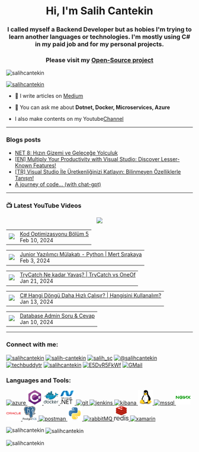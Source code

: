 <h1 align="center">Hi, I'm Salih Cantekin</h1>
<h3 align="center">I called myself a Backend Developer but as hobies I'm trying to learn another languages or technologies. I'm mostly using C# in my paid job and for my personal projects.</h3>

<h3 align="center">
Please visit my <a href="https://github.com/TechBuddyTR/TechBuddy.Extensions"> Open-Source project</a>
</h3>
  
<p align="left"> <img src="https://komarev.com/ghpvc/?username=salihcantekin&label=Profile%20views&color=0e75b6&style=flat" alt="salihcantekin" /> </p>

<p align="left"> <a href="https://twitter.com/salihcantekin" target="blank"><img src="https://img.shields.io/twitter/follow/salihcantekin?logo=twitter&style=for-the-badge" alt="salihcantekin" /></a> </p>

- 📝 I write articles on [Medium](https://salihcantekin.medium.com)

- 💬 You can ask me about **Dotnet, Docker, Microservices, Azure**

- I also make contents on my Youtube[Channel](https://www.youtube.com/c/TechBuddyTR)

----

### Blogs posts
<!-- BLOG-POST-LIST:START -->
- [NET 8: Hızın Gizemi ve Geleceğe Yolculuk](https://salihcantekin.medium.com/net-8-h%C4%B1z%C4%B1n-gizemi-ve-gelece%C4%9Fe-yolculuk-4055eb70e810?source=rss-5c4e866ce6ec------2)
- [[EN] Multiply Your Productivity with Visual Studio: Discover Lesser-Known Features!](https://salihcantekin.medium.com/en-multiply-your-productivity-with-visual-studio-discover-lesser-known-features-19572b7274e3?source=rss-5c4e866ce6ec------2)
- [[TR] Visual Studio İle Üretkenliğinizi Katlayın: Bilinmeyen Özelliklerle Tanışın!](https://salihcantekin.medium.com/tr-visual-studio-i%CC%87le-%C3%BCretkenli%C4%9Finizi-katlay%C4%B1n-bilinmeyen-%C3%B6zelliklerle-tan%C4%B1%C5%9F%C4%B1n-e02bf453993c?source=rss-5c4e866ce6ec------2)
- [A journey of code… &lpar;with chat-gpt&rpar;](https://salihcantekin.medium.com/a-journey-of-code-with-chat-gpt-7e3c070d544f?source=rss-5c4e866ce6ec------2)
<!-- BLOG-POST-LIST:END -->

---

### 📺 Latest YouTube Videos

<div align="center">

[<img src="https://img.shields.io/badge/-Subscribe-red?style=for-the-badge&logo=youtube&logoColor=white"/>](https://www.youtube.com/c/TechBuddyTR?sub_confirmation=1)

</div>

<!-- YOUTUBE:START --><table><tr><td><a href="https://www.youtube.com/watch?v=2O-oJUgj1-0"><img width="140px" src="https://i.ytimg.com/vi/2O-oJUgj1-0/mqdefault.jpg"></a></td>
<td><a href="https://www.youtube.com/watch?v=2O-oJUgj1-0">Kod Optimizasyonu Bölüm 5</a><br/>Feb 10, 2024</td></tr></table>
<table><tr><td><a href="https://www.youtube.com/watch?v=7Oehr_YiOAA"><img width="140px" src="https://i.ytimg.com/vi/7Oehr_YiOAA/mqdefault.jpg"></a></td>
<td><a href="https://www.youtube.com/watch?v=7Oehr_YiOAA">Junior Yazılımcı Mülakatı - Python | Mert Sırakaya</a><br/>Feb 3, 2024</td></tr></table>
<table><tr><td><a href="https://www.youtube.com/watch?v=mgdkjo7XCKM"><img width="140px" src="https://i.ytimg.com/vi/mgdkjo7XCKM/mqdefault.jpg"></a></td>
<td><a href="https://www.youtube.com/watch?v=mgdkjo7XCKM">TryCatch Ne kadar Yavaş? | TryCatch vs OneOf</a><br/>Jan 21, 2024</td></tr></table>
<table><tr><td><a href="https://www.youtube.com/watch?v=0MLP17nbyvc"><img width="140px" src="https://i.ytimg.com/vi/0MLP17nbyvc/mqdefault.jpg"></a></td>
<td><a href="https://www.youtube.com/watch?v=0MLP17nbyvc">C# Hangi Döngü Daha Hızlı Çalışır? | Hangisini Kullanalım?</a><br/>Jan 13, 2024</td></tr></table>
<table><tr><td><a href="https://www.youtube.com/watch?v=QGb94yp7azk"><img width="140px" src="https://i.ytimg.com/vi/QGb94yp7azk/mqdefault.jpg"></a></td>
<td><a href="https://www.youtube.com/watch?v=QGb94yp7azk">Database Admin Soru &amp; Cevap</a><br/>Jan 10, 2024</td></tr></table>
<!-- YOUTUBE:END -->

---

<h3 align="left">Connect with me:</h3>
<p align="left">
<a href="https://twitter.com/salihcantekin" target="blank"><img align="center" src="https://raw.githubusercontent.com/rahuldkjain/github-profile-readme-generator/master/src/images/icons/Social/twitter.svg" alt="salihcantekin" height="30" width="40" /></a>
<a href="https://linkedin.com/in/salih-cantekin" target="blank"><img align="center" src="https://raw.githubusercontent.com/rahuldkjain/github-profile-readme-generator/master/src/images/icons/Social/linked-in-alt.svg" alt="salih-cantekin" height="30" width="40" /></a>
<a href="https://instagram.com/salih_sc" target="blank"><img align="center" src="https://raw.githubusercontent.com/rahuldkjain/github-profile-readme-generator/master/src/images/icons/Social/instagram.svg" alt="salih_sc" height="30" width="40" /></a>
<a href="https://medium.com/@salihcantekin" target="blank"><img align="center" src="https://raw.githubusercontent.com/rahuldkjain/github-profile-readme-generator/master/src/images/icons/Social/medium.svg" alt="@salihcantekin" height="30" width="40" /></a>
<a href="https://www.youtube.com/c/techbuddytr" target="blank"><img align="center" src="https://raw.githubusercontent.com/rahuldkjain/github-profile-readme-generator/master/src/images/icons/Social/youtube.svg" alt="techbuddytr" height="30" width="40" /></a>
<a href="https://www.hackerrank.com/salihcantekin" target="blank"><img align="center" src="https://raw.githubusercontent.com/rahuldkjain/github-profile-readme-generator/master/src/images/icons/Social/hackerrank.svg" alt="salihcantekin" height="30" width="40" /></a>
<a href="https://discord.gg/E5DvR5FkWf" target="blank"><img align="center" src="https://raw.githubusercontent.com/rahuldkjain/github-profile-readme-generator/master/src/images/icons/Social/discord.svg" alt="E5DvR5FkWf" height="30" width="40" /></a>
<a href="mailto:salihcantekin@gmail.com" target="blank"><img align="center" src="https://img.shields.io/badge/Gmail-D14836?style=for-the-badge&logo=gmail&logoColor=white" alt="GMail"/></a>
  
  
  
</p>

<h3 align="left">Languages and Tools:</h3>
<p align="left"> <a href="https://azure.microsoft.com/en-in/" target="_blank" rel="noreferrer"> <img src="https://www.vectorlogo.zone/logos/microsoft_azure/microsoft_azure-icon.svg" alt="azure" width="40" height="40"/> </a> <a href="https://www.w3schools.com/cs/" target="_blank" rel="noreferrer"> <img src="https://raw.githubusercontent.com/devicons/devicon/master/icons/csharp/csharp-original.svg" alt="csharp" width="40" height="40"/> </a> <a href="https://www.docker.com/" target="_blank" rel="noreferrer"> <img src="https://raw.githubusercontent.com/devicons/devicon/master/icons/docker/docker-original-wordmark.svg" alt="docker" width="40" height="40"/> </a> <a href="https://dotnet.microsoft.com/" target="_blank" rel="noreferrer"> <img src="https://raw.githubusercontent.com/devicons/devicon/master/icons/dot-net/dot-net-original-wordmark.svg" alt="dotnet" width="40" height="40"/> </a> <a href="https://git-scm.com/" target="_blank" rel="noreferrer"> <img src="https://www.vectorlogo.zone/logos/git-scm/git-scm-icon.svg" alt="git" width="40" height="40"/> </a> <a href="https://www.jenkins.io" target="_blank" rel="noreferrer"> <img src="https://www.vectorlogo.zone/logos/jenkins/jenkins-icon.svg" alt="jenkins" width="40" height="40"/> </a> <a href="https://www.elastic.co/kibana" target="_blank" rel="noreferrer"> <img src="https://www.vectorlogo.zone/logos/elasticco_kibana/elasticco_kibana-icon.svg" alt="kibana" width="40" height="40"/> </a> <a href="https://www.linux.org/" target="_blank" rel="noreferrer"> <img src="https://raw.githubusercontent.com/devicons/devicon/master/icons/linux/linux-original.svg" alt="linux" width="40" height="40"/> </a> <a href="https://www.microsoft.com/en-us/sql-server" target="_blank" rel="noreferrer"> <img src="https://www.svgrepo.com/show/303229/microsoft-sql-server-logo.svg" alt="mssql" width="40" height="40"/> </a> <a href="https://www.nginx.com" target="_blank" rel="noreferrer"> <img src="https://raw.githubusercontent.com/devicons/devicon/master/icons/nginx/nginx-original.svg" alt="nginx" width="40" height="40"/> </a> <a href="https://www.oracle.com/" target="_blank" rel="noreferrer"> <img src="https://raw.githubusercontent.com/devicons/devicon/master/icons/oracle/oracle-original.svg" alt="oracle" width="40" height="40"/> </a> <a href="https://www.postgresql.org" target="_blank" rel="noreferrer"> <img src="https://raw.githubusercontent.com/devicons/devicon/master/icons/postgresql/postgresql-original-wordmark.svg" alt="postgresql" width="40" height="40"/> </a> <a href="https://postman.com" target="_blank" rel="noreferrer"> <img src="https://www.vectorlogo.zone/logos/getpostman/getpostman-icon.svg" alt="postman" width="40" height="40"/> </a> <a href="https://www.python.org" target="_blank" rel="noreferrer"> <img src="https://raw.githubusercontent.com/devicons/devicon/master/icons/python/python-original.svg" alt="python" width="40" height="40"/> </a> <a href="https://www.rabbitmq.com" target="_blank" rel="noreferrer"> <img src="https://www.vectorlogo.zone/logos/rabbitmq/rabbitmq-icon.svg" alt="rabbitMQ" width="40" height="40"/> </a> <a href="https://redis.io" target="_blank" rel="noreferrer"> <img src="https://raw.githubusercontent.com/devicons/devicon/master/icons/redis/redis-original-wordmark.svg" alt="redis" width="40" height="40"/> </a> <a href="https://dotnet.microsoft.com/apps/xamarin" target="_blank" rel="noreferrer"> <img src="https://raw.githubusercontent.com/detain/svg-logos/780f25886640cef088af994181646db2f6b1a3f8/svg/xamarin.svg" alt="xamarin" width="40" height="40"/> </a> </p>

<p><img align="left" src="https://github-readme-stats.vercel.app/api/top-langs?username=salihcantekin&show_icons=true&locale=en&layout=compact" alt="salihcantekin" /></p>

<p>&nbsp;<img align="center" src="https://github-readme-stats.vercel.app/api?username=salihcantekin&show_icons=true&locale=en" alt="salihcantekin" /></p>

<p><img align="center" src="https://github-readme-streak-stats.herokuapp.com/?user=salihcantekin&" alt="salihcantekin" /></p>
